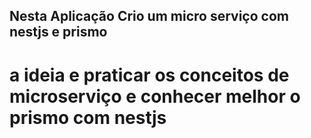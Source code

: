 ## Nesta Aplicação Crio um micro serviço com nestjs e prismo

# a ideia e praticar os conceitos de microserviço e conhecer melhor o prismo com nestjs